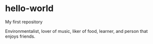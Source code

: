 hello-world
===========

My first repository

Environmentalist, lover of music, liker of food, learner, and person that enjoys friends.
